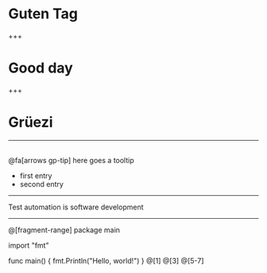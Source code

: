 # Guten Tag 

+++ 

# Good day 

+++

# Grüezi 

--- 

<br>
@fa[arrows gp-tip] here goes a tooltip

- first entry 
- second entry 

---

Test automation is software development

--- 

@[fragment-range]
package main

import "fmt"

func main() {
    fmt.Println("Hello, world!")
}
@[1]
@[3]
@[5-7]
